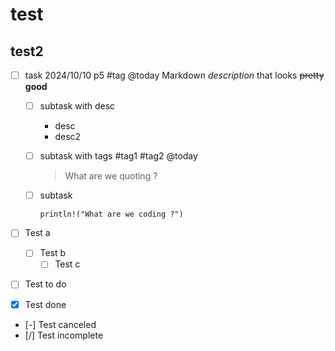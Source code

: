 # test

## test2

- [ ] task 2024/10/10 p5 #tag @today
      Markdown _description_ that looks ~~pretty~~ **good**

  - [ ] subtask with desc
    - desc
    - desc2
  - [ ] subtask with tags #tag1 #tag2 @today
    > What are we quoting ?
  - [ ] subtask

    ```
    println!("What are we coding ?")
    ```

- [ ] Test a

  - [ ] Test b
    - [ ] Test c

- [ ] Test to do
- [x] Test done
- [-] Test canceled
- [/] Test incomplete
